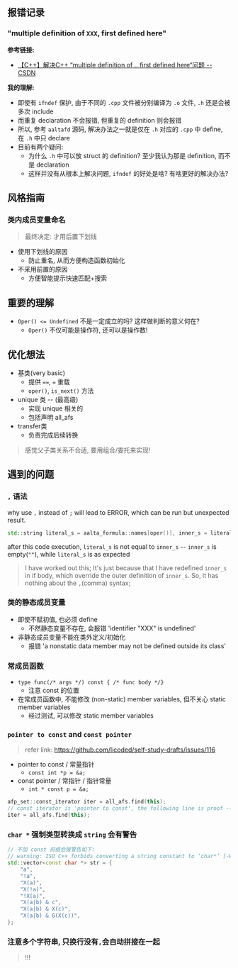 ## 报错记录

### "multiple definition of `XXX`, first defined here"

**参考链接:**
- [【C++】解决C++ “multiple definition of .. first defined here“问题 -- CSDN](https://blog.csdn.net/qq_44886213/article/details/124586164)

**我的理解:**
- 即使有 `ifndef` 保护, 由于不同的 `.cpp` 文件被分别编译为 `.o` 文件, `.h` 还是会被多次 include
- 而重复 declaration 不会报错, 但重复的 definition 则会报错
- 所以, 参考 `aaltafd` 源码, 解决办法之一就是仅在 `.h` 对应的 `.cpp` 中 define, 在 `.h` 中只 declare
- 目前有两个疑问:
    - 为什么 `.h` 中可以放 struct 的 definition? 至少我认为那是 definition, 而不是 declaration
    - 这样并没有从根本上解决问题, `ifndef` 的好处是啥? 有啥更好的解决办法?

## 风格指南

### 类内成员变量命名

> 最终决定: 才用后置下划线

- 使用下划线的原因
    - 防止重名, 从而方便构造函数初始化
- 不采用前置的原因
    - 方便智能提示快速匹配+搜索

## 重要的理解

- `Oper() <= Undefined` 不是一定成立的吗? 这样做判断的意义何在?
    - `Oper()` 不仅可能是操作符, 还可以是操作数!

## 优化想法

- 基类(very basic)
    - 提供 `==`, `=` 重载
    - `oper()`, `is_next()` 方法
- unique 类 -- (最高级)
    - 实现 unique 相关的
    - 包括声明 all_afs
- transfer类
    - 负责完成后续转换

> 感觉父子类关系不合适, 要用组合/委托来实现!

## 遇到的问题

### `,` 语法

why use `,` instead of `;` will lead to ERROR, which can be run but unexpected result.

```cpp
std::string literal_s = aalta_formula::names[oper()], inner_s = literal_s;
```

after this code execution, `literal_s` is not equal to `inner_s` -- `inner_s` is empty(`""`), while `literal_s` is as expected

> I have worked out this; It's just because that I have redefined `inner_s` in if body, which override the outer definition of `inner_s`.
> So, it has nothing about the `,`(comma) syntax;

### 类的静态成员变量

- 即使不赋初值, 也必须 define
    - 不然静态变量不存在, 会报错 'identifier "XXX" is undefined'
- 非静态成员变量不能在类外定义/初始化
    - 报错 'a nonstatic data member may not be defined outside its class'

### 常成员函数

- `type func(/* args */) const { /* func body */}`
    - 注意 const 的位置
- 在常成员函数中, 不能修改 (non-static) member variables, 但不关心 static member variables
    - 经过测试, 可以修改 static member variables

### `pointer to const` and `const pointer`

> refer link: https://github.com/licoded/self-study-drafts/issues/116

- pointer to const / 常量指针
    - `const int *p = &a;`
- const pointer / 常指针 / 指针常量
    - `int * const p = &a;`

```cpp
afp_set::const_iterator iter = all_afs.find(this);
// const_iterator is 'pointer to const', the following line is proof -- as it can be re-assign by a new value
iter = all_afs.find(this);
```

### `char *` 强制类型转换成 `string` 会有警告

```cpp
// 不加 const 前缀会报警告如下:
// warning: ISO C++ forbids converting a string constant to ‘char*’ [-Wwrite-strings]
std::vector<const char *> str = {
    "a",
    "!a",
    "X(a)",
    "X(!a)",
    "!X(a)",
    "X(a|b) & c",
    "X(a|b) & X(c)",
    "X(a|b) & G(X(c))",
};
```

### 注意多个字符串, 只换行没有`,`会自动拼接在一起

> !!!